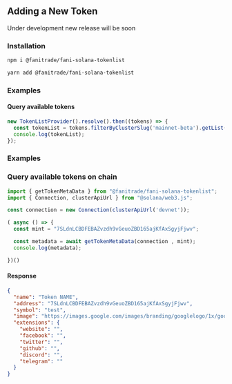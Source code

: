 

## Adding a New Token
Under development new release will be soon

### Installation

```bash
npm i @fanitrade/fani-solana-tokenlist
```

```bash
yarn add @fanitrade/fani-solana-tokenlist
```

### Examples

#### Query available tokens

```typescript
new TokenListProvider().resolve().then((tokens) => {
  const tokenList = tokens.filterByClusterSlug('mainnet-beta').getList();
  console.log(tokenList);
});
```

### Examples

### Query available tokens on chain
```typescript
import { getTokenMetaData } from "@fanitrade/fani-solana-tokenlist";
import { Connection, clusterApiUrl } from "@solana/web3.js";

const connection = new Connection(clusterApiUrl('devnet'));

( async () => {
  const mint = "7SLdnLCBDFEBAZvzdh9vGeuoZBD165ajKfAxSgyjFjwv";

  const metadata = await getTokenMetaData(connection , mint);
  console.log(metadata);

})()
```

#### Response
```json
{
  "name": "Token NAME",
  "address": "7SLdnLCBDFEBAZvzdh9vGeuoZBD165ajKfAxSgyjFjwv",
  "symbol": "test",
  "image": "https://images.google.com/images/branding/googlelogo/1x/googlelogo_light_color_272x92dp.png",
  "extensions": {
    "website": "",
    "facebook": "",
    "twitter": "",
    "github": "",
    "discord": "",
    "telegram": ""
  }
}
```
